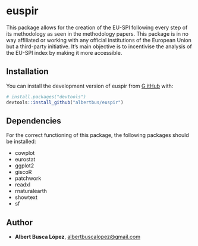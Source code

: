 
<!-- README.md is generated from README.Rmd. Please edit that file -->

# euspir

<!-- badges: start -->
<!-- badges: end -->

This package allows for the creation of the EU-SPI following every step
of its methodology as seen in the methodology papers. This package is in
no way affiliated or working with any official institutions of the
European Union but a third-party initiative. It’s main objective is to
incentivise the analysis of the EU-SPI index by making it more
accessible.

## Installation

You can install the development version of euspir from [G
itHub](https://github.com/) with:

``` r
# install.packages("devtools")
devtools::install_github("albertbus/euspir")
```

## Dependencies

For the correct functioning of this package, the following packages
should be installed:

- cowplot
- eurostat
- ggplot2
- giscoR
- patchwork
- readxl
- rnaturalearth
- showtext
- sf

## Author

- **Albert Busca López**, <albertbuscalopez@gmail.com>
